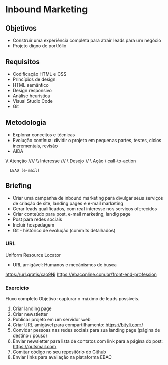 # Inbound Marketing


## Objetivos
- Construir uma experiência completa para atrair leads para um negócio
- Projeto digno de portfólio

## Requisitos
- Codificação HTML e CSS
- Princípios de design
- HTML semântico
- Design responsivo
- Análise heurística
- Visual Studio Code
- Git

## Metodologia
- Explorar conceitos e técnicas
- Evolução contínua: dividir o projeto em pequenas partes, testes, ciclos incrementais, revisão
- AIDA

\\\\     Atenção     ////
  \\\   Interesse   ///
    \\    Desejo   //
      \   Ação    /            call-to-action

      LEAD (e-mail)

## Briefing
- Criar uma campanha de inbound marketing para divulgar seus serviços de criação de site, landing pages e e-mail marketing
- Gerar leads qualificados, com real interesse nos serviços oferecidos
- Criar conteúdo para post, e-mail marketing, landig page
- Post para redes sociais
- Incluir hospedagem
- Git - histórico de evolução (commits detalhados)


### URL
Uniform Resource Locator

- URL amigável: Humanos e mecânismos de busca

https://url.gratis/xao9Ni
https://ebaconline.com.br/front-end-profession

### Exercício
Fluxo completo
Objetivo: capturar o máximo de leads possíveis.

1. Criar landing page
2. Criar newstletter
3. Publicar projeto em um servidor web
4. Criar URL amigável para compartilhamento: https://bityli.com/
5. Convidar pessoas nas redes sociais para sua landing page (página de destino / pouso)
6. Enviar newsletter para lista de contatos com link para a página do post: https://putsmail.com
7. Comitar código no seu repositório do Github
8. Enviar links para avaliação na plataforma EBAC

